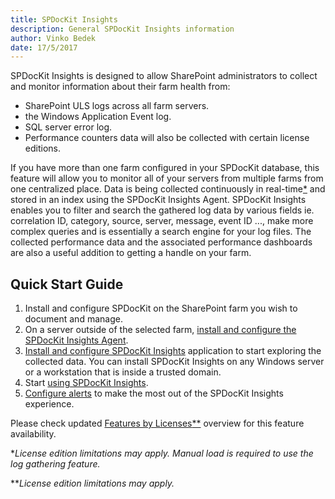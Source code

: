 ```yaml
---
title: SPDocKit Insights
description: General SPDocKit Insights information
author: Vinko Bedek
date: 17/5/2017
---
```

<!---
todo:
1. Topology image needs to be updated.
2. The quick guide video needs to be updated, or removed.
3. Features by licenses link needs to point somewhere else since Insights is now available to all license editions. Maybe a table like the Excel file where it shows who can use PC, alerts, automatic collection
4. I like the idea of the footnotes, maybe also put a link to what is available to each license edition. We will have problems if this is not specified here.
-->

SPDocKit Insights is designed to allow SharePoint administrators to collect and monitor information about their farm health from:
* SharePoint ULS logs across all farm servers.
* the Windows Application Event log.
* SQL server error log.
* Performance counters data will also be collected with certain license editions.

If you have more than one farm configured in your SPDocKit database, this feature will allow you to monitor all of your servers from multiple farms from one centralized place.
Data is being collected continuously in real-time[*](#realTime) and stored in an index using the SPDocKit Insights Agent. 
SPDocKit Insights enables you to filter and search the gathered log data by various fields ie. correlation ID, category, source, server, message, event ID ..., make more complex queries and is essentially a search engine for your log files.
The collected performance data and the associated performance dashboards are also a useful addition to getting a handle on your farm.

## Quick Start Guide
1. Install and configure SPDocKit on the SharePoint farm you wish to document and manage.
2. On a server outside of the selected farm, [install and configure the SPDocKit Insights Agent](#internal/how-to/spdockit-insights/configure-data-collection/).
3. [Install and configure SPDocKit Insights](#internal/how-to/spdockit-insights/configure-data-collection/) application to start exploring the collected data. You can install SPDocKit Insights on any Windows server or a workstation that is inside a trusted domain.
4. Start [using SPDocKit Insights](#internal/how-to/spdockit-insights/configure-data-collection/).
5. [Configure alerts](#internal/how-to/spdockit-insights/configure-alerts/) to make the most out of the SPDocKit Insights experience.

Please check updated [Features by Licenses](https://www.spdockit.com/orders/features-by-licenses/)[**](#realTime2) overview for this feature availability.


<a name="realTime"></a>*_License edition limitations may apply. Manual load is required to use the log gathering feature._

<a name="realTime2"></a>**_License edition limitations may apply._